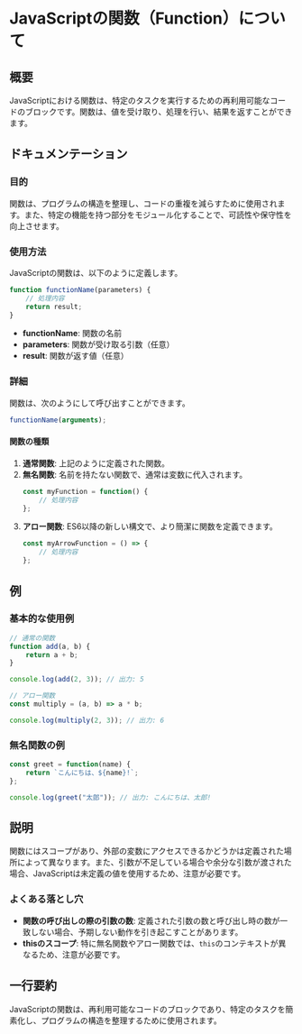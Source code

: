 <!--
Meta Description: # JavaScriptの関数（Function）について ## 概要 JavaScriptにおける関数は、特定のタスクを実行するための再利用可能なコードのブロックです。関数は、値を受け取り、処理を行い、結果を返すことができます。 ## ドキュメンテーション ### 目的 関数は、プログラムの構造を...
Meta Keywords: javascript, function, const, 関数は, functionname
-->

# JavaScriptの関数（Function）について

## 概要
JavaScriptにおける関数は、特定のタスクを実行するための再利用可能なコードのブロックです。関数は、値を受け取り、処理を行い、結果を返すことができます。

## ドキュメンテーション
### 目的
関数は、プログラムの構造を整理し、コードの重複を減らすために使用されます。また、特定の機能を持つ部分をモジュール化することで、可読性や保守性を向上させます。

### 使用方法
JavaScriptの関数は、以下のように定義します。

```javascript
function functionName(parameters) {
    // 処理内容
    return result;
}
```

- **functionName**: 関数の名前
- **parameters**: 関数が受け取る引数（任意）
- **result**: 関数が返す値（任意）

### 詳細
関数は、次のようにして呼び出すことができます。

```javascript
functionName(arguments);
```

#### 関数の種類
1. **通常関数**: 上記のように定義された関数。
2. **無名関数**: 名前を持たない関数で、通常は変数に代入されます。
   ```javascript
   const myFunction = function() {
       // 処理内容
   };
   ```
3. **アロー関数**: ES6以降の新しい構文で、より簡潔に関数を定義できます。
   ```javascript
   const myArrowFunction = () => {
       // 処理内容
   };
   ```

## 例
### 基本的な使用例
```javascript
// 通常の関数
function add(a, b) {
    return a + b;
}

console.log(add(2, 3)); // 出力: 5

// アロー関数
const multiply = (a, b) => a * b;

console.log(multiply(2, 3)); // 出力: 6
```

### 無名関数の例
```javascript
const greet = function(name) {
    return `こんにちは、${name}!`;
};

console.log(greet("太郎")); // 出力: こんにちは、太郎!
```

## 説明
関数にはスコープがあり、外部の変数にアクセスできるかどうかは定義された場所によって異なります。また、引数が不足している場合や余分な引数が渡された場合、JavaScriptは未定義の値を使用するため、注意が必要です。

### よくある落とし穴
- **関数の呼び出しの際の引数の数**: 定義された引数の数と呼び出し時の数が一致しない場合、予期しない動作を引き起こすことがあります。
- **thisのスコープ**: 特に無名関数やアロー関数では、`this`のコンテキストが異なるため、注意が必要です。

## 一行要約
JavaScriptの関数は、再利用可能なコードのブロックであり、特定のタスクを簡素化し、プログラムの構造を整理するために使用されます。